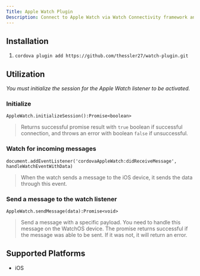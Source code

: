 ```yaml
---
Title: Apple Watch Plugin
Description: Connect to Apple Watch via Watch Connectivity framework and send/receive messages.
---
```


Installation
-------------------

1. `cordova plugin add https://github.com/thessler27/watch-plugin.git`

Utilization
-------------------

_You must initialize the session for the Apple Watch listener to be activated._

### Initialize 

`AppleWatch.initializeSession():Promise<boolean>`

> Returns successful promise result with `true` boolean if successful connection, and throws an error with boolean `false` if unsuccessful.

### Watch for incoming messages

`document.addEventListener('cordovaAppleWatch:didReceiveMessage', handleWatchEventWithData)`

> When the watch sends a message to the iOS device, it sends the data through this event.

### Send a message to the watch listener

`AppleWatch.sendMessage(data):Promise<void>`

> Send a message with a specific payload. You need to handle this message on the WatchOS device. The promise returns successful if the message was able to be sent. If it was not, it will return an error.


Supported Platforms
-------------------

- iOS
